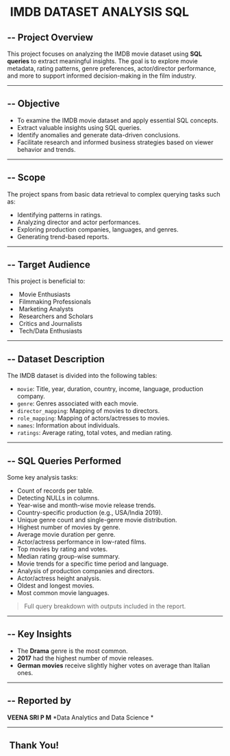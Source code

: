 #  IMDB DATASET ANALYSIS SQL

## -- Project Overview

This project focuses on analyzing the IMDB movie dataset using **SQL queries** to extract meaningful insights. The goal is to explore movie metadata, rating patterns, genre preferences, actor/director performance, and more to support informed decision-making in the film industry.

---

## -- Objective

* To examine the IMDB movie dataset and apply essential SQL concepts.
* Extract valuable insights using SQL queries.
* Identify anomalies and generate data-driven conclusions.
* Facilitate research and informed business strategies based on viewer behavior and trends.

---

## -- Scope

The project spans from basic data retrieval to complex querying tasks such as:

* Identifying patterns in ratings.
* Analyzing director and actor performances.
* Exploring production companies, languages, and genres.
* Generating trend-based reports.

---

## -- Target Audience

This project is beneficial to:

*  Movie Enthusiasts
*  Filmmaking Professionals
*  Marketing Analysts
*  Researchers and Scholars
*  Critics and Journalists
*  Tech/Data Enthusiasts

---

## -- Dataset Description

The IMDB dataset is divided into the following tables:

* `movie`: Title, year, duration, country, income, language, production company.
* `genre`: Genres associated with each movie.
* `director_mapping`: Mapping of movies to directors.
* `role_mapping`: Mapping of actors/actresses to movies.
* `names`: Information about individuals.
* `ratings`: Average rating, total votes, and median rating.

---

## -- SQL Queries Performed

Some key analysis tasks:

* Count of records per table.
* Detecting NULLs in columns.
* Year-wise and month-wise movie release trends.
* Country-specific production (e.g., USA/India 2019).
* Unique genre count and single-genre movie distribution.
* Highest number of movies by genre.
* Average movie duration per genre.
* Actor/actress performance in low-rated films.
* Top movies by rating and votes.
* Median rating group-wise summary.
* Movie trends for a specific time period and language.
* Analysis of production companies and directors.
* Actor/actress height analysis.
* Oldest and longest movies.
* Most common movie languages.

> Full query breakdown with outputs included in the report.

---

## -- Key Insights

* The **Drama** genre is the most common.
* **2017** had the highest number of movie releases.
* **German movies** receive slightly higher votes on average than Italian ones.

---

## -- Reported by

**VEENA SRI P M**
\*Data Analytics and Data Science \*

---

##  Thank You!
